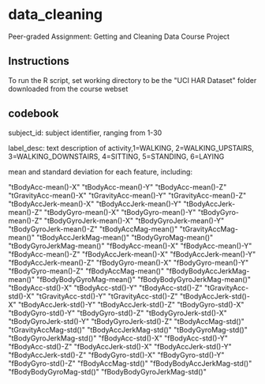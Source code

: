 # data_cleaning
Peer-graded Assignment: Getting and Cleaning Data Course Project
## Instructions
To run the R script, set working directory to be the "UCI HAR Dataset" folder downloaded from the course webset
## codebook
subject_id: subject identifier, ranging from 1-30 

label_desc: text description of activity,1=WALKING, 2=WALKING_UPSTAIRS, 3=WALKING_DOWNSTAIRS, 4=SITTING, 5=STANDING, 6=LAYING

mean and standard deviation for each feature, including:

"tBodyAcc-mean()-X" "tBodyAcc-mean()-Y" "tBodyAcc-mean()-Z" "tGravityAcc-mean()-X" "tGravityAcc-mean()-Y" "tGravityAcc-mean()-Z" "tBodyAccJerk-mean()-X" "tBodyAccJerk-mean()-Y" "tBodyAccJerk-mean()-Z" "tBodyGyro-mean()-X" "tBodyGyro-mean()-Y" "tBodyGyro-mean()-Z" "tBodyGyroJerk-mean()-X" "tBodyGyroJerk-mean()-Y" "tBodyGyroJerk-mean()-Z" "tBodyAccMag-mean()" "tGravityAccMag-mean()" "tBodyAccJerkMag-mean()" "tBodyGyroMag-mean()" "tBodyGyroJerkMag-mean()" "fBodyAcc-mean()-X" "fBodyAcc-mean()-Y" "fBodyAcc-mean()-Z" "fBodyAccJerk-mean()-X" "fBodyAccJerk-mean()-Y" "fBodyAccJerk-mean()-Z" "fBodyGyro-mean()-X" "fBodyGyro-mean()-Y" "fBodyGyro-mean()-Z" "fBodyAccMag-mean()" "fBodyBodyAccJerkMag-mean()" "fBodyBodyGyroMag-mean()" "fBodyBodyGyroJerkMag-mean()" "tBodyAcc-std()-X" "tBodyAcc-std()-Y" "tBodyAcc-std()-Z" "tGravityAcc-std()-X" "tGravityAcc-std()-Y" "tGravityAcc-std()-Z" "tBodyAccJerk-std()-X" "tBodyAccJerk-std()-Y" "tBodyAccJerk-std()-Z" "tBodyGyro-std()-X" "tBodyGyro-std()-Y" "tBodyGyro-std()-Z" "tBodyGyroJerk-std()-X" "tBodyGyroJerk-std()-Y" "tBodyGyroJerk-std()-Z" "tBodyAccMag-std()" "tGravityAccMag-std()" "tBodyAccJerkMag-std()" "tBodyGyroMag-std()" "tBodyGyroJerkMag-std()" "fBodyAcc-std()-X" "fBodyAcc-std()-Y" "fBodyAcc-std()-Z" "fBodyAccJerk-std()-X" "fBodyAccJerk-std()-Y" "fBodyAccJerk-std()-Z" "fBodyGyro-std()-X" "fBodyGyro-std()-Y" "fBodyGyro-std()-Z" "fBodyAccMag-std()" "fBodyBodyAccJerkMag-std()" "fBodyBodyGyroMag-std()" "fBodyBodyGyroJerkMag-std()"
